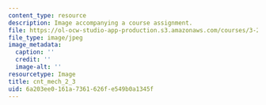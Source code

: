 ```yaml
---
content_type: resource
description: Image accompanying a course assignment.
file: https://ol-ocw-studio-app-production.s3.amazonaws.com/courses/3-22-mechanical-behavior-of-materials-spring-2008/6a203ee0161a7361626fe549b0a1345f_cnt_mech_2_3.jpg
file_type: image/jpeg
image_metadata:
  caption: ''
  credit: ''
  image-alt: ''
resourcetype: Image
title: cnt_mech_2_3
uid: 6a203ee0-161a-7361-626f-e549b0a1345f
---
```

